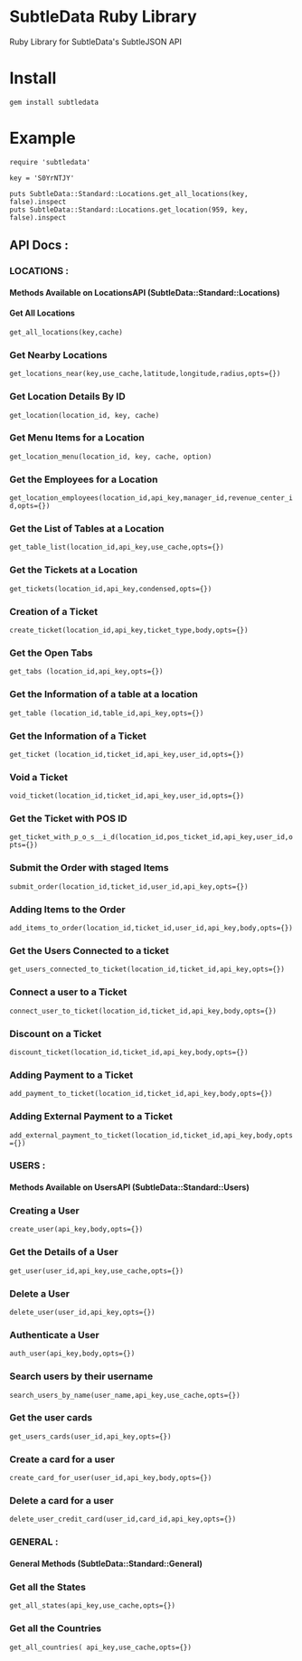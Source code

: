 SubtleData Ruby Library
=======================

Ruby Library for SubtleData's SubtleJSON API

Install
=======

    gem install subtledata

Example
=======

    require 'subtledata'

    key = 'S0YrNTJY'

    puts SubtleData::Standard::Locations.get_all_locations(key, false).inspect
    puts SubtleData::Standard::Locations.get_location(959, key, false).inspect


## API Docs : 

### LOCATIONS :

#### Methods Available on LocationsAPI (SubtleData::Standard::Locations)

#### Get All Locations
`get_all_locations(key,cache)`

### Get Nearby Locations
`get_locations_near(key,use_cache,latitude,longitude,radius,opts={})`

### Get Location Details By ID
`get_location(location_id, key, cache)`

### Get Menu Items for a Location
`get_location_menu(location_id, key, cache, option)`

### Get the Employees for a Location
`get_location_employees(location_id,api_key,manager_id,revenue_center_id,opts={})`

### Get the List of Tables at a Location
`get_table_list(location_id,api_key,use_cache,opts={})`

### Get the Tickets at a Location 
`get_tickets(location_id,api_key,condensed,opts={})`

### Creation of a Ticket
`create_ticket(location_id,api_key,ticket_type,body,opts={})`

### Get the Open Tabs
`get_tabs (location_id,api_key,opts={})`

### Get the Information of a table at a location
`get_table (location_id,table_id,api_key,opts={})`

### Get the Information of a Ticket
`get_ticket (location_id,ticket_id,api_key,user_id,opts={})`

### Void a Ticket
`void_ticket(location_id,ticket_id,api_key,user_id,opts={})`

### Get the Ticket with POS ID 
`get_ticket_with_p_o_s__i_d(location_id,pos_ticket_id,api_key,user_id,opts={})`

### Submit the Order with staged Items
`submit_order(location_id,ticket_id,user_id,api_key,opts={})`

### Adding Items to the Order
`add_items_to_order(location_id,ticket_id,user_id,api_key,body,opts={})`

### Get the Users Connected to a ticket
`get_users_connected_to_ticket(location_id,ticket_id,api_key,opts={})`

### Connect a user to a Ticket
`connect_user_to_ticket(location_id,ticket_id,api_key,body,opts={})`

### Discount on a Ticket
`discount_ticket(location_id,ticket_id,api_key,body,opts={})`

### Adding Payment to a Ticket
`add_payment_to_ticket(location_id,ticket_id,api_key,body,opts={})`

### Adding External Payment to a Ticket
`add_external_payment_to_ticket(location_id,ticket_id,api_key,body,opts={})`


### USERS :

#### Methods Available on UsersAPI (SubtleData::Standard::Users)

### Creating a User
`create_user(api_key,body,opts={})`

### Get the Details of a User
`get_user(user_id,api_key,use_cache,opts={})`

### Delete a User
`delete_user(user_id,api_key,opts={})`

### Authenticate a User
`auth_user(api_key,body,opts={})`

### Search users by their username
`search_users_by_name(user_name,api_key,use_cache,opts={})`

### Get the user cards
`get_users_cards(user_id,api_key,opts={})`

### Create a card for a user
`create_card_for_user(user_id,api_key,body,opts={})`

### Delete a card for a user
`delete_user_credit_card(user_id,card_id,api_key,opts={})`

### GENERAL :

#### General Methods (SubtleData::Standard::General)

### Get all the States
`get_all_states(api_key,use_cache,opts={})`

### Get all the Countries
`get_all_countries( api_key,use_cache,opts={})`
